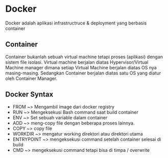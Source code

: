 # Docker
Docker adalah aplikasi infrastructruce & deployment yang berbasis container

## Container 
Container bukanlah sebuah virtual machine tetapi proses (aplikasi) dengan sistem file isolasi. Virtual machine berjalan diatas Hypervisor/Virtual Machine manager dimana setiap Virtual Machine berjalan diatas OS nya masing-masing. Sedangkan Container berjalan diatas satu OS yang diatur oleh Container Manager.

## Docker Syntax
- FROM ~> Mengambil image dari docker registry
- RUN ~> Mengeksekusi Bash command saat build container
- ENV ~> Set sebuah variable dalam container
- ADD ~> meng-copy file dengan beberapa proses lainnya.
- COPY ~> copy file
- WORKDIR ~> mengatur working direktori atau direktori utama
- ENTRYPOINT ~> mengeksekusi command setelah container selesai di build
- CMD ~> mengeksekusi command tetapi bisa di timpa / overwrite
